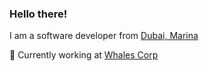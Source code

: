 ### Hello there!

I am a software developer from [Dubai, Marina](https://en.wikipedia.org/wiki/Dubai_Marina)

🐳 Currently working at [Whales Corp](https://tonwhales.com/)

<!---
vzhovnitsky/vzhovnitsky is a ✨ special ✨ repository because its `README.md` (this file) appears on your GitHub profile.
You can click the Preview link to take a look at your changes.
--->
